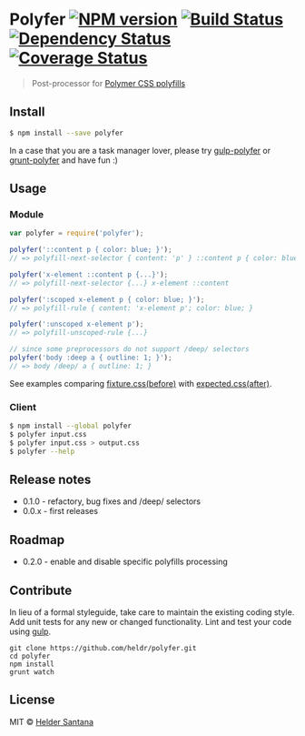 # Polyfer [![NPM version][npm-image]][npm-url] [![Build Status][travis-image]][travis-url] [![Dependency Status][daviddm-url]][daviddm-image] [![Coverage Status][coveralls-image]][coveralls-url]

> Post-processor for [Polymer CSS polyfills][polyfills-doc]

## Install

```bash
$ npm install --save polyfer
```

In a case that you are a task manager lover, please try [gulp-polyfer][npm-gulp-url] or [grunt-polyfer][npm-grunt-url] and have fun :)

## Usage

### Module

```js
var polyfer = require('polyfer');

polyfer('::content p { color: blue; }');
// => polyfill-next-selector { content: 'p' } ::content p { color: blue; }

polyfer('x-element ::content p {...}');
// => polyfill-next-selector {...} x-element ::content

polyfer(':scoped x-element p { color: blue; }');
// => polyfill-rule { content: 'x-element p'; color: blue; }

polyfer(':unscoped x-element p');
// => polyfill-unscoped-rule {...}

// since some preprocessors do not support /deep/ selectors
polyfer('body :deep a { outline: 1; }');
// => body /deep/ a { outline: 1; }
```

See examples comparing [fixture.css(before)](test/fixture.css) with [expected.css(after)](test/expected.css).

### Client

```sh
$ npm install --global polyfer
$ polyfer input.css
$ polyfer input.css > output.css
$ polyfer --help
```

## Release notes

 * 0.1.0 - refactory, bug fixes and /deep/ selectors
 * 0.0.x - first releases

## Roadmap
* 0.2.0 - enable and disable specific polyfills processing

## Contribute

In lieu of a formal styleguide, take care to maintain the existing coding style. Add unit tests for any new or changed functionality. Lint and test your code using [gulp](http://gulpjs.com/).

```shell
git clone https://github.com/heldr/polyfer.git
cd polyfer
npm install
grunt watch
```

## License

MIT © [Helder Santana](http://git.io/heldr)


[npm-url]: https://npmjs.org/package/polyfer
[npm-gulp-url]: https://npmjs.org/package/gulp-polyfer
[npm-grunt-url]: https://npmjs.org/package/grunt-polyfer
[npm-image]: https://img.shields.io/npm/v/polyfer.svg?style=flat
[travis-url]: https://travis-ci.org/heldr/polyfer
[travis-image]: https://travis-ci.org/heldr/polyfer.svg?branch=master
[daviddm-url]: https://david-dm.org/heldr/polyfer.svg?theme=shields.io
[daviddm-image]: https://david-dm.org/heldr/polyfer
[polyfills-doc]: https://www.polymer-project.org/docs/polymer/styling.html#directives
[coveralls-url]: https://coveralls.io/r/heldr/polyfer
[coveralls-image]: https://img.shields.io/coveralls/heldr/polyfer/master.svg?style=flat
